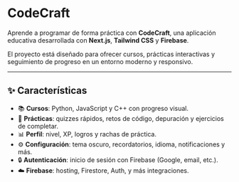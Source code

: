 # CodeCraft

Aprende a programar de forma práctica con **CodeCraft**, una aplicación educativa desarrollada con **Next.js**, **Tailwind CSS** y **Firebase**.

El proyecto está diseñado para ofrecer cursos, prácticas interactivas y seguimiento de progreso en un entorno moderno y responsivo.

---

## ✨ Características

- 📚 **Cursos**: Python, JavaScript y C++ con progreso visual.
- 📝 **Prácticas**: quizzes rápidos, retos de código, depuración y ejercicios de completar.
- 📊 **Perfil**: nivel, XP, logros y rachas de práctica.
- ⚙️ **Configuración**: tema oscuro, recordatorios, idioma, notificaciones y más.
- 🔒 **Autenticación**: inicio de sesión con Firebase (Google, email, etc.).
- ☁️ **Firebase**: hosting, Firestore, Auth, y más integraciones.